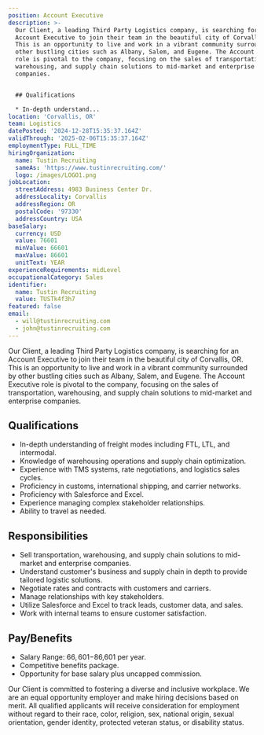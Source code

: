 ```yaml
---
position: Account Executive
description: >-
  Our Client, a leading Third Party Logistics company, is searching for an
  Account Executive to join their team in the beautiful city of Corvallis, OR.
  This is an opportunity to live and work in a vibrant community surrounded by
  other bustling cities such as Albany, Salem, and Eugene. The Account Executive
  role is pivotal to the company, focusing on the sales of transportation,
  warehousing, and supply chain solutions to mid-market and enterprise
  companies. 


  ## Qualifications

  * In-depth understand...
location: 'Corvallis, OR'
team: Logistics
datePosted: '2024-12-28T15:35:37.164Z'
validThrough: '2025-02-06T15:35:37.164Z'
employmentType: FULL_TIME
hiringOrganization:
  name: Tustin Recruiting
  sameAs: 'https://www.tustinrecruiting.com/'
  logo: /images/LOGO1.png
jobLocation:
  streetAddress: 4983 Business Center Dr.
  addressLocality: Corvallis
  addressRegion: OR
  postalCode: '97330'
  addressCountry: USA
baseSalary:
  currency: USD
  value: 76601
  minValue: 66601
  maxValue: 86601
  unitText: YEAR
experienceRequirements: midLevel
occupationalCategory: Sales
identifier:
  name: Tustin Recruiting
  value: TUSTk4f3h7
featured: false
email:
  - will@tustinrecruiting.com
  - john@tustinrecruiting.com
---
```




Our Client, a leading Third Party Logistics company, is searching for an Account Executive to join their team in the beautiful city of Corvallis, OR. This is an opportunity to live and work in a vibrant community surrounded by other bustling cities such as Albany, Salem, and Eugene. The Account Executive role is pivotal to the company, focusing on the sales of transportation, warehousing, and supply chain solutions to mid-market and enterprise companies. 

## Qualifications
* In-depth understanding of freight modes including FTL, LTL, and intermodal.
* Knowledge of warehousing operations and supply chain optimization.
* Experience with TMS systems, rate negotiations, and logistics sales cycles.
* Proficiency in customs, international shipping, and carrier networks.
* Proficiency with Salesforce and Excel.
* Experience managing complex stakeholder relationships.
* Ability to travel as needed.

## Responsibilities
* Sell transportation, warehousing, and supply chain solutions to mid-market and enterprise companies.
* Understand customer's business and supply chain in depth to provide tailored logistic solutions.
* Negotiate rates and contracts with customers and carriers.
* Manage relationships with key stakeholders.
* Utilize Salesforce and Excel to track leads, customer data, and sales.
* Work with internal teams to ensure customer satisfaction.

## Pay/Benefits
* Salary Range: $66,601-$86,601 per year.
* Competitive benefits package.
* Opportunity for base salary plus uncapped commission.

Our Client is committed to fostering a diverse and inclusive workplace. We are an equal opportunity employer and make hiring decisions based on merit. All qualified applicants will receive consideration for employment without regard to their race, color, religion, sex, national origin, sexual orientation, gender identity, protected veteran status, or disability status.
